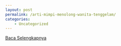 ```yaml
---
layout: post
permalink: /arti-mimpi-menolong-wanita-tenggelam/
categories:
    - Uncategorized
---
```


[Baca Selengkapnya](/09)
